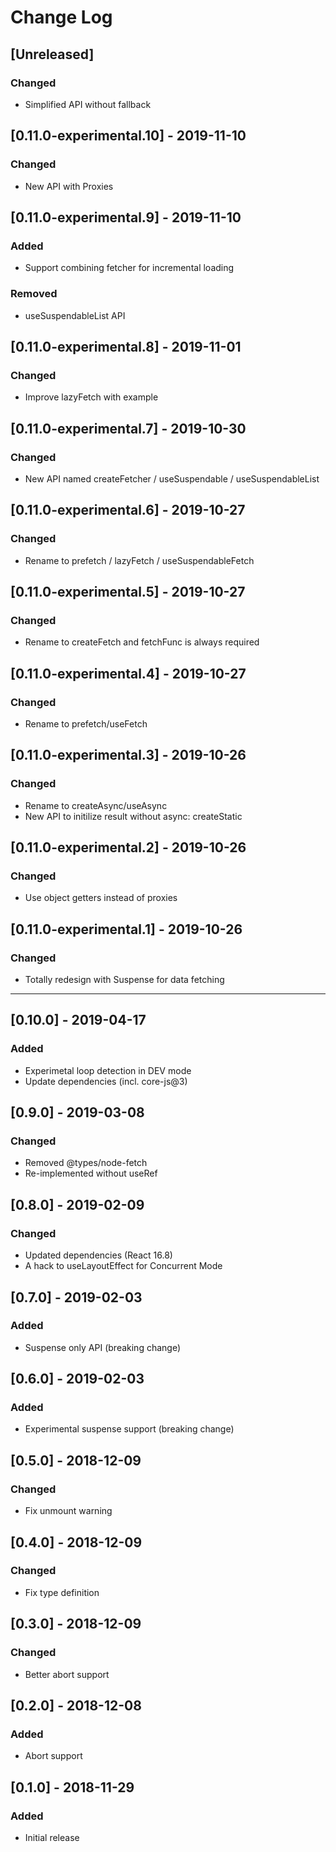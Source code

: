 # Change Log

## [Unreleased]
### Changed
- Simplified API without fallback

## [0.11.0-experimental.10] - 2019-11-10
### Changed
- New API with Proxies

## [0.11.0-experimental.9] - 2019-11-10
### Added
- Support combining fetcher for incremental loading
### Removed
- useSuspendableList API

## [0.11.0-experimental.8] - 2019-11-01
### Changed
- Improve lazyFetch with example

## [0.11.0-experimental.7] - 2019-10-30
### Changed
- New API named createFetcher / useSuspendable / useSuspendableList

## [0.11.0-experimental.6] - 2019-10-27
### Changed
- Rename to prefetch / lazyFetch / useSuspendableFetch

## [0.11.0-experimental.5] - 2019-10-27
### Changed
- Rename to createFetch and fetchFunc is always required

## [0.11.0-experimental.4] - 2019-10-27
### Changed
- Rename to prefetch/useFetch

## [0.11.0-experimental.3] - 2019-10-26
### Changed
- Rename to createAsync/useAsync
- New API to initilize result without async: createStatic

## [0.11.0-experimental.2] - 2019-10-26
### Changed
- Use object getters instead of proxies

## [0.11.0-experimental.1] - 2019-10-26
### Changed
- Totally redesign with Suspense for data fetching

----

## [0.10.0] - 2019-04-17
### Added
- Experimetal loop detection in DEV mode
- Update dependencies (incl. core-js@3)

## [0.9.0] - 2019-03-08
### Changed
- Removed @types/node-fetch
- Re-implemented without useRef

## [0.8.0] - 2019-02-09
### Changed
- Updated dependencies (React 16.8)
- A hack to useLayoutEffect for Concurrent Mode

## [0.7.0] - 2019-02-03
### Added
- Suspense only API (breaking change)

## [0.6.0] - 2019-02-03
### Added
- Experimental suspense support (breaking change)

## [0.5.0] - 2018-12-09
### Changed
- Fix unmount warning

## [0.4.0] - 2018-12-09
### Changed
- Fix type definition

## [0.3.0] - 2018-12-09
### Changed
- Better abort support

## [0.2.0] - 2018-12-08
### Added
- Abort support

## [0.1.0] - 2018-11-29
### Added
- Initial release
